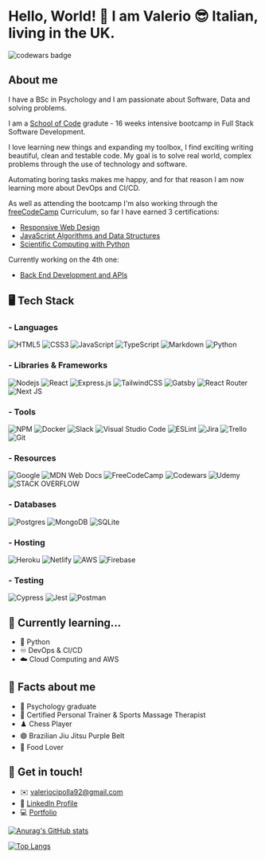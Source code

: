 <div align="left">
  
# Hello, World! 👋 I am Valerio 😎 Italian, living in the UK.
  
  ![codewars badge](https://www.codewars.com/users/valerio_c/badges/large)
  
## About me
  I have a BSc in Psychology and I am passionate about Software, Data and solving problems.
  
  I am a [School of Code](https://www.schoolofcode.co.uk/) gradute - 16 weeks intensive bootcamp in Full Stack Software Development.
  
  I love learning new things and expanding my toolbox, I find exciting writing beautiful, clean and testable code. My goal is to solve real world, complex problems     through the use of technology and software.
  
  Automating boring tasks makes me happy, and for that reason I am now learning more about DevOps and CI/CD.
  
  As well as attending the bootcamp I'm also working through the [freeCodeCamp](https://www.freecodecamp.org/) Curriculum, so far I have earned 3 certifications:
  - [Responsive Web Design](https://www.freecodecamp.org/certification/valeriocipolla/responsive-web-design)
  - [JavaScript Algorithms and Data Structures](https://www.freecodecamp.org/certification/valeriocipolla/javascript-algorithms-and-data-structures)
  - [Scientific Computing with Python](https://www.freecodecamp.org/certification/valeriocipolla/scientific-computing-with-python-v7)
  
  Currently working on the 4th one:
  - [Back End Development and APIs](https://www.freecodecamp.org/learn/back-end-development-and-apis)
  
## 🖥️ Tech Stack
### - Languages
![HTML5](https://img.shields.io/badge/HTML5-E34F26?style=for-the-badge&logo=html5&logoColor=white)
![CSS3](https://img.shields.io/badge/CSS3-1572B6?style=for-the-badge&logo=css3&logoColor=white)
![JavaScript](https://img.shields.io/badge/JavaScript-323330?style=for-the-badge&logo=javascript&logoColor=F7DF1E)
![TypeScript](https://img.shields.io/badge/TypeScript-007ACC?style=for-the-badge&logo=typescript&logoColor=white)
![Markdown](https://img.shields.io/badge/Markdown-000000?style=for-the-badge&logo=markdown&logoColor=white)
![Python](https://img.shields.io/badge/Python-FFD43B?style=for-the-badge&logo=python&logoColor=306998)

### - Libraries & Frameworks
![Nodejs](https://img.shields.io/badge/Node.js-339933?style=for-the-badge&logo=nodedotjs&logoColor=white)
![React](https://img.shields.io/badge/React-20232A?style=for-the-badge&logo=react&logoColor=61DAFB)
![Express.js](https://img.shields.io/badge/express.js-%23404d59.svg?style=for-the-badge&logo=express&logoColor=%2361DAFB)
![TailwindCSS](https://img.shields.io/badge/tailwindcss-%2338B2AC.svg?style=for-the-badge&logo=tailwind-css&logoColor=white)
![Gatsby](https://img.shields.io/badge/Gatsby-663399?style=for-the-badge&logo=gatsby&logoColor=white)
![React Router](https://img.shields.io/badge/React_Router-CA4245?style=for-the-badge&logo=react-router&logoColor=white)
  ![Next JS](https://img.shields.io/badge/Next-black?style=for-the-badge&logo=next.js&logoColor=white)
  
### - Tools
![NPM](https://img.shields.io/badge/NPM-%23000000.svg?style=for-the-badge&logo=npm&logoColor=white)
![Docker](https://img.shields.io/badge/docker-%230db7ed.svg?style=for-the-badge&logo=docker&logoColor=white)
![Slack](https://img.shields.io/badge/Slack-4A154B?style=for-the-badge&logo=slack&logoColor=white)
![Visual Studio Code](https://img.shields.io/badge/Visual%20Studio%20Code-0078d7.svg?style=for-the-badge&logo=visual-studio-code&logoColor=white)
![ESLint](https://img.shields.io/badge/ESLint-4B3263?style=for-the-badge&logo=eslint&logoColor=white)
![Jira](https://img.shields.io/badge/jira-%230A0FFF.svg?style=for-the-badge&logo=jira&logoColor=white)
![Trello](https://img.shields.io/badge/Trello-%23026AA7.svg?style=for-the-badge&logo=Trello&logoColor=white)
![Git](https://img.shields.io/badge/git-%23F05033.svg?style=for-the-badge&logo=git&logoColor=white)
  
### - Resources
![Google](https://img.shields.io/badge/google-4285F4?style=for-the-badge&logo=google&logoColor=white)
![MDN Web Docs](https://img.shields.io/badge/MDN_Web_Docs-black?style=for-the-badge&logo=mdnwebdocs&logoColor=white)
![FreeCodeCamp](https://img.shields.io/badge/Freecodecamp-%23123.svg?&style=for-the-badge&logo=freecodecamp&logoColor=green)
![Codewars](https://img.shields.io/badge/Codewars-B1361E?style=for-the-badge&logo=codewars&logoColor=grey)
![Udemy](https://img.shields.io/badge/Udemy-A435F0?style=for-the-badge&logo=Udemy&logoColor=white)
![STACK OVERFLOW](https://img.shields.io/badge/Stack_Overflow-FE7A16?style=for-the-badge&logo=stack-overflow&logoColor=white)

### - Databases
![Postgres](https://img.shields.io/badge/PostgreSQL-316192?style=for-the-badge&logo=postgresql&logoColor=white)
![MongoDB](https://img.shields.io/badge/MongoDB-4EA94B?style=for-the-badge&logo=mongodb&logoColor=white)
![SQLite](https://img.shields.io/badge/SQLite-07405E?style=for-the-badge&logo=sqlite&logoColor=white)

### - Hosting
![Heroku](https://img.shields.io/badge/heroku-%23430098.svg?style=for-the-badge&logo=heroku&logoColor=white)
![Netlify](https://img.shields.io/badge/netlify-%23000000.svg?style=for-the-badge&logo=netlify&logoColor=#00C7B7)
![AWS](https://img.shields.io/badge/AWS-%23FF9900.svg?style=for-the-badge&logo=amazon-aws&logoColor=white)
![Firebase](https://img.shields.io/badge/firebase-%23039BE5.svg?style=for-the-badge&logo=firebase)

### - Testing
![Cypress](https://img.shields.io/badge/-cypress-%23E5E5E5?style=for-the-badge&logo=cypress&logoColor=058a5e)
![Jest](https://img.shields.io/badge/-jest-%23C21325?style=for-the-badge&logo=jest&logoColor=white)
![Postman](https://img.shields.io/badge/Postman-FF6C37?style=for-the-badge&logo=postman&logoColor=white)
  
## 🔖 Currently learning...
  - 🐍 Python
  - ♾️ DevOps & CI/CD
  - ☁️ Cloud Computing and AWS

## 🚀 Facts about me
  - 🧠 Psychology graduate
  - 💪 Certified Personal Trainer & Sports Massage Therapist
  - ♟️ Chess Player
  - 🟣 Brazilian Jiu Jitsu Purple Belt
  - 🍤 Food Lover

## 🍾 Get in touch!
  - ✉️ valeriocipolla92@gmail.com
  - 🧔 [LinkedIn Profile](https://www.linkedin.com/in/valerio-cipolla-software-engineer/)
  - 💻 [Portfolio](https://valeriocipolla.netlify.app/)

[![Anurag's GitHub stats](https://github-readme-stats.vercel.app/api?username=ValerioCipolla&show_icons=true&theme=tokyonight)](https://github.com/ValerioCipolla/github-readme-stats)

[![Top Langs](https://github-readme-stats.vercel.app/api/top-langs/?username=ValerioCipolla&show_icons=true&theme=tokyonight)](https://github.com/ValerioCipolla/github-readme-stats)
  
  </div>
